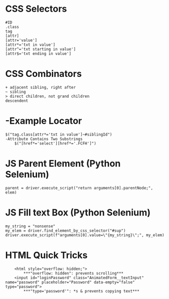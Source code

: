 # CSS Selectors
```
#ID
.class
tag
[attr]
[attr='value']
[attr*='txt in value']
[attr^='txt starting in value']
[attr$='txt ending in value']
```
# CSS Combinators
```
+ adjacent sibling, right after
~ sibling 
> direct children, not grand children
descendent
```

# -Example Locator
```
$("tag.class[attr*='txt in value']~#siblingId")
-Attribute Contains Two Substrings
    $("[href*='select'][href*='.FCFH']")
```

# JS Parent Element (Python Selenium)
```
parent = driver.execute_script("return arguments[0].parentNode;", elem)
```

# JS Fill text Box (Python Selenium)
```
my_string = "nonsense"
my_elem = driver.find_element_by_css_selector("#sup")
driver.execute_script(f"arguments[0].value=\"{my_string}\";", my_elem)
```

# HTML Quick Tricks
```
    <html style="overflow: hidden;">
        ***"overflow: hidden": prevents scrolling***
    <input id="loginPassword" class="AnimatedForm__textInput" name="password" placeholder="Password" data-empty="false" type="password">
        ***"type='password'": *s & prevents copying text***
```
